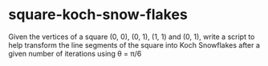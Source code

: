 # square-koch-snow-flakes
 Given the vertices of a square (0, 0), (0, 1), (1, 1) and (0, 1), write a script to help transform the line segments of the square into Koch Snowflakes after a given number of iterations using θ = π/6
